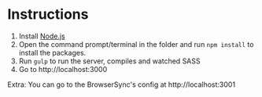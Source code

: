 Instructions
============

1. Install [Node.js](https://nodejs.org/)
2. Open the command prompt/terminal in the folder and run `npm install` to install the packages.
3. Run `gulp` to run the server, compiles and watched SASS
4. Go to http://localhost:3000

Extra:
You can go to the BrowserSync's config at http://localhost:3001
